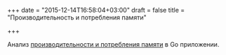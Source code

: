 +++
date = "2015-12-14T16:58:04+03:00"
draft = false
title = "Производительность и потребления памяти"

+++

<p>Анализ <a href="http://blog.ralch.com/tutorial/golang-performance-and-memory-analysis/">производительности и потребления памяти</a> в Go приложении.</p>

